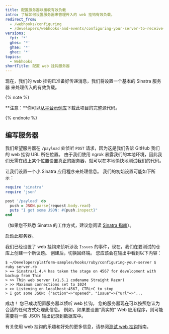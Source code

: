 ```yaml
---
title: 配置服务器以接收有效负载
intro: 了解如何设置服务器来管理传入的 web 挂钩有效负载。
redirect_from:
  - /webhooks/configuring
  - /developers/webhooks-and-events/configuring-your-server-to-receive-payloads
versions:
  fpt: '*'
  ghes: '*'
  ghae: '*'
  ghec: '*'
topics:
  - Webhooks
shortTitle: 配置 web 挂钩服务器
---
```


现在，我们的 web 挂钩已准备好传递消息，我们将设置一个基本的 Sinatra 服务器 来处理传入的有效负载。

{% note %}

**注意：**你可以[从平台示例库][platform samples]下载此项目的完整源代码。

{% endnote %}

## 编写服务器

我们希望服务器在 `/payload` 处侦听 `POST` 请求，因为这是我们告诉 GitHub 我们的 web 挂钩 URL 所在位置。 由于我们使用 ngrok 暴露我们的本地环境，因此我们无需在线上某个位置设置真正的服务器，就可以在本地愉快地测试我们的代码。

让我们设置一个小 Sinatra 应用程序来处理信息。 我们的初始设置可能如下所示：

``` ruby
require 'sinatra'
require 'json'

post '/payload' do
  push = JSON.parse(request.body.read)
  puts "I got some JSON: #{push.inspect}"
end
```

（如果您不熟悉 Sinatra 的工作方式，建议您阅读 [ Sinatra 指南][Sinatra]）。

启动此服务器。

我们已经设置了 web 挂钩来侦听涉及 `Issues` 的事件，现在，我们在要测试的仓库上创建一个新议题。 创建后，切换回终端。 您应该会在输出中看到以下内容：

```shell
$ ~/Developer/platform-samples/hooks/ruby/configuring-your-server $ ruby server.rb
> == Sinatra/1.4.4 has taken the stage on 4567 for development with backup from Thin
> >> Thin web server (v1.5.1 codename Straight Razor)
> >> Maximum connections set to 1024
> >> Listening on localhost:4567, CTRL+C to stop
> I got some JSON: {"action"=>"opened", "issue"=>{"url"=>"...
```

成功！ 您已成功配置服务器以侦听 web 挂钩。 您的服务器现在可以按照您认为合适的任何方式处理此信息。 例如，如果要设置“真实的” Web 应用程序，则可能需要将一些 JSON 输出记录到数据库中。

有关使用 web 挂钩的乐趣和好处的更多信息，请参阅[测试 web 挂钩](/webhooks/testing)指南。

[platform samples]: https://github.com/github/platform-samples/tree/master/hooks/ruby/configuring-your-server
[Sinatra]: http://www.sinatrarb.com/
